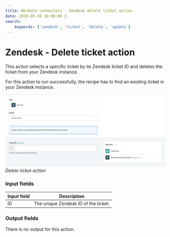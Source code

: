 ```yaml
---
title: Workato connectors - Zendesk delete ticket action
date: 2019-05-30 18:00:00 Z
search:
    keywords: ['zendesk', 'ticket', 'delete', 'update']
---
```


# Zendesk - Delete ticket action
This action selects a specific ticket by its Zendesk ticket ID and deletes the ticket from your Zendesk instance.

For this action to run successfully, the recipe has to find an existing ticket in your Zendesk instance.

![Delete ticket action](/assets/images/connectors/zendesk/delete-ticket-action.png)
*Delete ticket action*

### Input fields

| Input field | Description                          |
|-------------|--------------------------------------|
| ID          | The unique Zendesk ID of the ticket. |

### Output fields
There is no output for this action.
